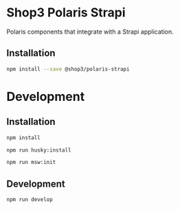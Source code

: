 # Shop3 Polaris Strapi

Polaris components that integrate with a Strapi application.

## Installation

```bash
npm install --save @shop3/polaris-strapi
```



# Development

## Installation

```bash
npm install

npm run husky:install

npm run msw:init
```

## Development

```bash
npm run develop
```
